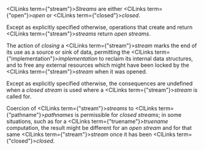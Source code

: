  



<ClLinks  term={"stream"}><i>Streams</i></ClLinks> are either <ClLinks  term={"open"}><i>open</i></ClLinks> or <ClLinks  term={"closed"}><i>closed</i></ClLinks>. 



Except as explicitly specified otherwise, operations that create and return <ClLinks  term={"stream"}><i>streams</i></ClLinks> return *open streams*. 



The action of *closing* a <ClLinks  term={"stream"}><i>stream</i></ClLinks> marks the end of its use as a source or sink of data, permitting the <ClLinks  term={"implementation"}><i>implementation</i></ClLinks> to reclaim its internal data structures, and to free any external resources which might have been locked by the <ClLinks  term={"stream"}><i>stream</i></ClLinks> when it was opened. 



Except as explicitly specified otherwise, the consequences are undefined when a *closed stream* is used where a <ClLinks  term={"stream"}><i>stream</i></ClLinks> is called for. 



Coercion of <ClLinks  term={"stream"}><i>streams</i></ClLinks> to <ClLinks  term={"pathname"}><i>pathnames</i></ClLinks> is permissible for *closed streams*; in some situations, such as for a <ClLinks  term={"truename"}><i>truename</i></ClLinks> computation, the result might be different for an *open stream* and for that same <ClLinks  term={"stream"}><i>stream</i></ClLinks> once it has been <ClLinks  term={"closed"}><i>closed</i></ClLinks>. 



